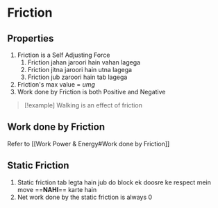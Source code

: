 # Friction

## Properties
1. Friction is a Self Adjusting Force
	1. Friction jahan jaroori hain vahan lagega
	2. Friction jitna jaroori hain utna lagega
	3. Friction jub zaroori hain tab lagega
2. Friction's max value  = $umg$
3. Work done by Friction is both Positive and Negative
> [!example] Walking is an effect of friction

## Work done by Friction
Refer to [[Work Power & Energy#Work done by Friction]]

## Static Friction
1. Static friction tab legta hain jub do block ek doosre ke respect mein move ==__NAHI__== karte hain
2. Net work done by the static friction is always $0$